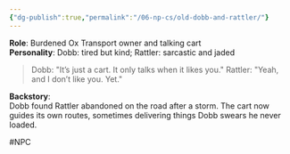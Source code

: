 ```yaml
---
{"dg-publish":true,"permalink":"/06-np-cs/old-dobb-and-rattler/"}
---
```


**Role**: Burdened Ox Transport owner and talking cart  
**Personality**: Dobb: tired but kind; Rattler: sarcastic and jaded  

> Dobb: "It’s just a cart. It only talks when it likes you."
> Rattler: "Yeah, and I don’t like you. Yet."

**Backstory**:  
Dobb found Rattler abandoned on the road after a storm. The cart now guides its own routes, sometimes delivering things Dobb swears he never loaded.


#NPC 